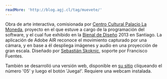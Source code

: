 ```yaml
---
readMore: 'http://blog.agj.cl/tag/muevete/'
---
```



Obra de arte interactiva, comisionada por [Centro Cultural Palacio La Moneda][1], proyecto en el que estuve a cargo de la programación del software, y el cual fue exhibido en la [Bienal de Diseño][2] 2013 en Santiago. La aplicación de Adobe AIR reconoce el movimiento capturado por una cámara, y en base a él despliega imágenes y audio en una proyección de gran escala. Diseñado por [Sebastián Skoknic][3], soporte por Francisco Fuentes.

También se desarrolló una versión web, disponible en [su sitio][4] cliqueando el número '05' y luego el botón 'Juega!'. Requiere una webcam instalada.

[1]: http://www.ccplm.cl/
[2]: http://www.bienaldediseno.cl/
[3]: http://skoknic.weebly.com/
[4]: http://www.ccplm.cl/color/#muestra
